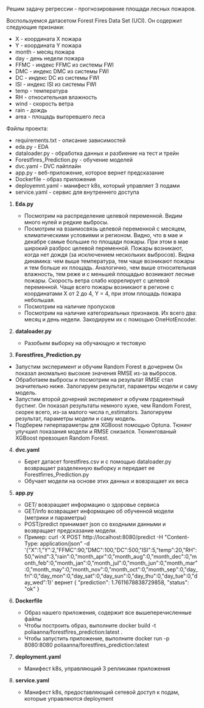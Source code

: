 Решим задачу регрессии - прогнозирование площади лесных пожаров.

Воспользуемся датасетом Forest Fires Data Set (UCI). Он содержит следующие признаки:
* X - координата X пожара
* Y - координата Y пожара
* month - месяц пожара
* day - день недели пожара
* FFMC - индекс FFMC из системы FWI
* DMC - индекс DMC из системы FWI
* DC - индекс DC из системы FWI
* ISI - индекс ISI из системы FWI
* temp - температура
* RH - относительная влажность
* wind - скорость ветра
* rain - дождь
* area - площадь выгоревшего леса

Файлы проекта:
* requirements.txt - описание зависимостей
* eda.py - EDA 
* dataloader.py - обработка данных и разбиение на тест и трейн
* Forestfires_Prediction.py - обучение моделей
* dvc.yaml - DVC пайплайн
* app.py - веб-приложение, которое вернет предсказание
* Dockerfile - образ приложения
* deployemnt.yaml - манифест k8s, который управляет 3 подами
* service.yaml -  сервис для внутреннего доступа

1. **Eda.py**
   * Посмотрим на распределение целевой переменной. 
   Видим много нулей и редкие выбросы.
   * Посмотрим на взаимосвязь целевой переменной с месяцем, климатическими условиями и регионом. 
   Видно, что в мае и декабре самые большие по площади пожары. При этом в мае широкий разброс целевой переменной. 
   Пожары возникают, когда нет дождя (за исключением нескольких выбросов).
   Видна динамика: чем выше температура, тем чаще возникают пожары и тем больше их площадь. 
   Аналогично, чем выше относительная влажность, тем реже и с меньшей площадью возникают лесные пожары.
   Скорость ветра слабо коррелирует с целевой переменной.
   Чаще всего пожары возникают в регионе с координатами X от 2 до 4, Y = 4, при этом площадь пожара небольшая.
   * Посмотрим на наличие пропусков
   * Посмотрим на наличие категориальных признаков.
   Их всего два: месяц и день недели. Закодируем их с помощью OneHotEncoder.


2. **dataloader.py**
    * Разобьем выборку на обучающую и тестовую


3.  **Forestfires_Prediction.py**
   * Запустим эксперимент и обучим Random Forest в дочернем
   Он показал аномально высокие значения RMSE из-за выбросов. 
   * Обработаем выбросы и посмотрим на результат
   RMSE стал значительно ниже. Залогируем результат, параметры модели и саму модель.
   * Запустим второй дочерний эксперимент и обучим градиентный бустинг.
   Он показал результаты немного хуже, чем Random Forest, скорее всего, из-за малого числа n_estimators. Залогируем результат, параметры модели и саму модель.
   * Подберем гиперпараметры для XGBoost  помощью Optuna. Тюнинг улучшил показания модели и RMSE снизился. Тюнингованый XGBoost превзошел Random Forest.

4. **dvc.yaml**
    * Берет датасет forestfires.csv и с помощью dataloader.py возвращает разделенную выборку и передает ее Forestfirres_Prediction.py
    * Обучает модели на основе этих данных и вовзращает их веса


5. **app.py**
    * GET/ вовзращает информацию о здоровье сервиса
    * GET/info возвращает информацию об обученной модели (метрики и параметры)
    * POST/predict принимает json со входными данными и возвращает предсказание модели. 
    * Пример: curl -X POST http://localhost:8080/predict -H "Content-Type: application/json" -d '{"X":1,"Y":2,"FFMC":90,"DMC":100,"DC":500,"ISI":5,"temp":20,"RH":50,"wind":3,"rain":0,"month_apr":0,"month_aug":0,"month_dec":0,"month_feb":0,"month_jan":0,"month_jul":0,"month_jun":0,"month_mar":0,"month_may":0,"month_nov":0,"month_oct":0,"month_sep":0,"day_fri":0,"day_mon":0,"day_sat":0,"day_sun":0,"day_thu":0,"day_tue":0,"day_wed":1}' вернет {
  "prediction": 1.7611678838729858,
  "status": "ok"
}
   

6. **Dockerfile**
   * Образ нашего приложения, содержит все вышеперечисленные файлы
    * Чтобы построить образ, выполните docker build -t poliaanna/forestfires_prediction:latest .
    * Чтобы запустить приложение, выполните  docker run -p 8080:8080 poliaanna/forestfires_prediction:latest
   

7. **deployment.yaml**
    * Манифест k8s, управляющий 3 репликами приложения

8. **service.yaml**
   *  Манифест k8s, предоставляющий сетевой доступ к подам, которые управляются deployment
